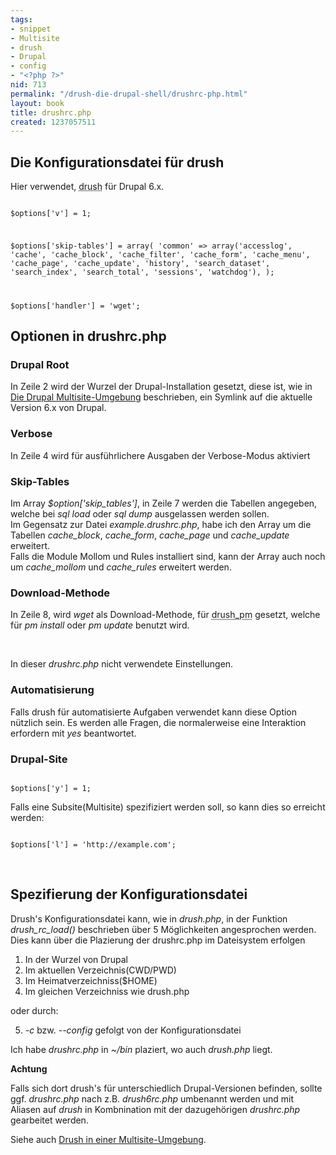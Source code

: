 ```yaml
---
tags:
- snippet
- Multisite
- drush
- Drupal
- config
- "<?php ?>"
nid: 713
permalink: "/drush-die-drupal-shell/drushrc-php.html"
layout: book
title: drushrc.php
created: 1237057511
---
```

<h2>Die Konfigurationsdatei für drush</h2>
<p>Hier verwendet, <acronym title="Drupal Shell">drush</acronym> für Drupal 6.x.</p>

<code type="php" start="1">
<?php
$options['r'] = '/home/foobar/drupal/6.x';

$options['v'] = 1;

$options['skip-tables'] = array(
 'common' => array('accesslog', 'cache', 'cache_block', 'cache_filter', 'cache_form', 'cache_menu', 'cache_page', 'cache_update', 'history', 'search_dataset', 'search_index', 'search_total', 'sessions', 'watchdog'),
);

$options['handler'] = 'wget';
</code>
<!--break-->
<h2>Optionen in drushrc.php</h2> 
<h3>Drupal Root</h3>
<p>In Zeile 2 wird der Wurzel der Drupal-Installation gesetzt, diese ist, wie in <a href="/drupal-6-multisiteumgebung-mit-postgresql-unter-debian-4/die-drupal-multisite-umgebung.html">Die Drupal Multisite-Umgebung</a> beschrieben, ein Symlink auf die aktuelle Version 6.x von Drupal.</p>
<h3>Verbose</h3>
<p>In Zeile 4 wird für ausführlichere Ausgaben der Verbose-Modus aktiviert</p>
<h3>Skip-Tables</h3>
<p>Im Array <i>$option['skip_tables']</i>, in Zeile 7 werden die Tabellen angegeben, welche bei <i>sql load</i> oder <i>sql dump</i>  ausgelassen werden sollen.<br />Im Gegensatz zur Datei <i>example.drushrc.php</i>, habe ich den Array um die Tabellen <i>cache_block</i>, <i>cache_form</i>, <i>cache_page</i> und <i>cache_update</i> erweitert.<br >Falls die Module Mollom und Rules installiert sind, kann der Array auch noch um <i>cache_mollom</i> und <i>cache_rules</i> erweitert werden.</p> 
<h3>Download-Methode</h3>
<p>In Zeile 8, wird <i>wget</i> als Download-Methode, für <acronym title="Drupal Shell Package Manager">drush_pm</acronym> gesetzt, welche für <i>pm install</i> oder <i>pm update</i> benutzt wird.</p>
<p>&nbsp;</p>
In dieser <i>drushrc.php</i> nicht verwendete Einstellungen.
<h3>Automatisierung</h3>
<p>Falls drush für automatisierte Aufgaben verwendet kann diese Option nützlich sein. Es werden alle Fragen, die normalerweise eine Interaktion erfordern mit <i>yes</i> beantwortet.</p>
<h3>Drupal-Site</h3>
<code type="php">
$options['y'] = 1;
</code>

<p>Falls eine Subsite(Multisite) spezifiziert werden soll, so kann dies so erreicht werden:</p>

<code type="php">
$options['l'] = 'http://example.com';
</code>
<p>&nbsp;</p>
<h2>Spezifierung der Konfigurationsdatei</h2>
Drush's Konfigurationsdatei kann, wie in <i>drush.php</i>, in der Funktion <i>drush_rc_load()</i> beschrieben über 5 Möglichkeiten angesprochen werden.<br />Dies kann über die Plazierung der drushrc.php im Dateisystem erfolgen
<ol>
  <li>In der Wurzel von Drupal</li> 
  <li>Im aktuellen Verzeichnis(CWD/PWD)</li> 
  <li>Im Heimatverzeichniss($HOME)</li> 
  <li>Im gleichen Verzeichniss wie drush.php </li> 
</ol>
oder durch:
<ol>
  <li value="5"><i>-c</i> bzw. <i>--config</i> gefolgt von der Konfigurationsdatei</li>
</ol> 
<p>Ich habe <i>drushrc.php</i> in <i>~/bin</i> plaziert, wo auch <i>drush.php</i> liegt.</p>
<strong>Achtung</strong>
<p>Falls sich dort drush's für unterschiedlich Drupal-Versionen befinden, sollte ggf. <i>drushrc.php</i> nach z.B. <i>drush6rc.php</i> umbenannt werden und mit Aliasen auf <i>drush</i> in Kombnination mit der dazugehörigen <i>drushrc.php</i> gearbeitet werden.</p>


<p>Siehe auch <a href="http://netzaffe.de/drupal-6-multisiteumgebung-mit-postgresql-unter-debian-4/drush-in-einer-multisiteumgebung.html">Drush in einer Multisite-Umgebung</a>.</p>
